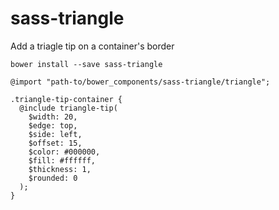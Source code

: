 # sass-triangle
Add a triagle tip on a container's border

```
bower install --save sass-triangle
```

```
@import "path-to/bower_components/sass-triangle/triangle";
```

```
.triangle-tip-container {
  @include triangle-tip(
    $width: 20,
    $edge: top,
    $side: left,
    $offset: 15,
    $color: #000000,
    $fill: #ffffff,
    $thickness: 1,
    $rounded: 0
  );
}
```
